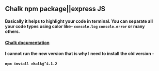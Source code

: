 ## Chalk npm package||express JS
#### Basically it helps to highlight your code in terminal. You can separate all your code types using color like- `console.log` `console.error` or many others.
#### [Chalk documentation](https://www.npmjs.com/package/chalk)
#### I cannot run the new version that is why I need to install the old version -
**`npm install chalk@^4.1.2`**